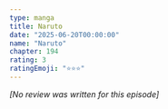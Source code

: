 ```yaml
---
type: manga
title: Naruto
date: "2025-06-20T00:00:00"
name: "Naruto"
chapter: 194
rating: 3
ratingEmoji: "⭐️⭐️⭐️"
---
```


_[No review was written for this episode]_